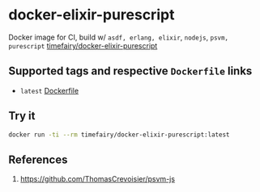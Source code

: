 # docker-elixir-purescript

Docker image for CI, build w/ `asdf, erlang, elixir`, `nodejs`, `psvm, purescript` [timefairy/docker-elixir-purescript](https://hub.docker.com/r/timefairy/docker-elixir-purescript/)


## Supported tags and respective `Dockerfile` links

-   `latest` [Dockerfile](https://github.com/luckynum7/docker-elixir-purescript/blob/master/Dockerfile)


## Try it

```bash
docker run -ti --rm timefairy/docker-elixir-purescript:latest
```


## References

1.  <https://github.com/ThomasCrevoisier/psvm-js>

